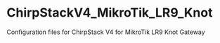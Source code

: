 # ChirpStackV4_MikroTik_LR9_Knot
Configuration files for ChirpStack V4 for MikroTik LR9 Knot Gateway
